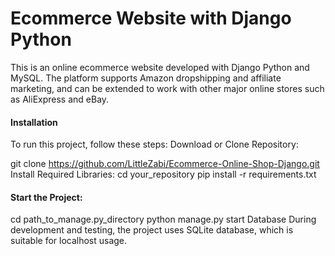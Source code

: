 # Ecommerce Website with Django Python
This is an online ecommerce website developed with Django Python and MySQL. The platform supports Amazon dropshipping and affiliate marketing, and can be extended to work with other major online stores such as AliExpress and eBay.

#### Installation
To run this project, follow these steps:
Download or Clone Repository:

git clone https://github.com/LittleZabi/Ecommerce-Online-Shop-Django.git
Install Required Libraries:
cd your_repository
pip install -r requirements.txt
#### Start the Project:

cd path_to_manage.py_directory
python manage.py start
Database
During development and testing, the project uses SQLite database, which is suitable for localhost usage.
